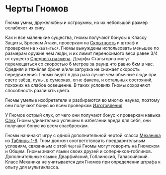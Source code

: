 # Черты Гномов

<plate name="Остроумие" subtype="Черта" img="gnomemale.png" stats="+2ИНТ, +2ХАР, -2СИЛ">
  Гномы умны, дружелюбны и остроумны, но их небольшой размер ослабляет их силу.
</plate>
<plate name="Маленькие размеры" subtype="Черта" img="strength.png" stats="+1КЗ, +1АТК, +4НВК, -4НВК">

  Как и все маленькие существа, гномы получают бонусы к Классу Защиты, Броскам Атаки, проверкам на [Скрытность](../skills/stealth.md) и штраф к проверкам на `Ухватиться`. Гномы вынуждены использовать меньшее по размерам оружие чем люди, и их лимит переносимого веса равен 3/4 от существ [Среднего размера](../../tables/1-3.1.md#Маленькие).
</plate>
<plate name="Средняя скорость" subtype="Черта" img="speed.png" stats="6м, 6км">
  Дварфы Стальгорна могут перемещаться со скоростью 6 метров за раунд что равно 6км в час. Средняя и тяжёлая броня и/или загрузка не снижает скорость передвижения.
</plate>
<plate name="Видимость в слабом свете" subtype="Черта" img="darkvision.png" stats="x2">
  Гномы видят в два раза лучше чем обычные люди при свете звёзд, луны, в сумерках, огне факела, и остальных состояний, похожих на слабое освещение. В таких условиях Гномы сохраняют способность различать цвета.
</plate>
<plate name="Инженеры" subtype="Черта" img="engineering.png" stats="+2НВК">

 Гномы умелые изобретатели и разбираются во многих науках, поэтому они получают бонус ко всем проверкам [Изготовления](../../skills/craft.md)
</plate>
<plate name="Отличный слух" subtype="Черта" img="listen.png" stats="+2НВК">

 У Гномов острый слух, от чего они получают бонус к проверкам навыка [Слух](../../skills/listen.md)
</plate>
<plate name="Проворство" subtype="Черта" img="agilityspec.png" stats="+1СБ">
 Гномы удивительно успешны в избегании вреда для себя, они получают бонус ко всем спасброскам.
</plate>
<plate name="Технологии" subtype="Черта" img="tech.png" stats="+2БСБ">

 Гномы начинают игру с одной дополнительной чертой класса [Механика](../../classes/tinker.md) из [Таблицы 1-6](../../tables/1-6.md). Гном должен соответствовать предварительным условиям, связанным с этой `Чертой`
</plate>
<plate name="Гномские языки" subtype="Черта" img="lang.png">
  Гномы могут говорить на Гномском и Общем.
</plate>
<plate name="Гномские языки: дополнительно" subtype="Черта" img="lang.png">
  Гномы знают языки своих друзей и соперников-гоблинов. Дополнительные языки: Дварфийский, Гоблинский, Талассийский.
</plate>
<plate name="Предпочитаемый класс: Механик" subtype="Черта" img="engineering.png">
  Класс Механика не учитывается для Гномов при определении штрафа к опыту для мультикласса.
</plate>
